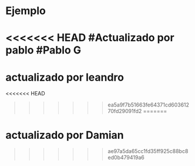 # Ejemplo
<<<<<<< HEAD
#Actualizado por pablo #Pablo G
=======
# actualizado por leandro
<<<<<<< HEAD
>>>>>>> ea5a9f7b51663fe64371cd60361270fd29091fd2
=======
# actualizado por Damian
>>>>>>> ae97a5da65cc1fd35ff925c88bc8ed0b479419a6
